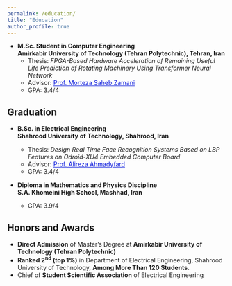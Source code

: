 ```yaml
---
permalink: /education/
title: "Education"
author_profile: true
---
```




* **M.Sc. Student in Computer Engineering** <br>
**Amirkabir University of Technology (Tehran Polytechnic), Tehran, Iran** <br>
  * Thesis: _FPGA-Based Hardware Acceleration of Remaining Useful Life Prediction of Rotating Machinery Using Transformer Neural Network_ <br>
  * Advisor: <a href="https://scholar.google.com/citations?user=qMmvqUwAAAAJ&hl=en" style="color: #0011DB;"> Prof. Morteza Saheb Zamani</a> <br>
  * GPA: 3.4/4

## Graduation
* **B.Sc. in Electrical Engineering** <br>
**Shahrood University of Technology, Shahrood, Iran** <br>
  * Thesis: _Design Real Time Face Recognition Systems Based on LBP Features on Odroid-XU4 Embedded Computer Board_ <br>
  * Advisor: <a href="https://scholar.google.com/citations?user=o7-0hSEAAAAJ&hl=en" style="color: #0011DB;">Prof. Alireza Ahmadyfard</a><br>
  * GPA: 3.4/4

* **Diploma in Mathematics and Physics Discipline** <br>
**S.A. Khomeini High School, Mashhad, Iran** <br>
  * GPA: 3.9/4



## Honors and Awards
* **Direct Admission** of Master’s Degree at **Amirkabir University of Technology (Tehran Polytechnic)**
* **Ranked 2<sup>nd</sup> (top 1%)** in Department of Electrical Engineering, Shahrood University of Technology, **Among More Than 120 Students**.
* Chief of **Student Scientific Association** of Electrical Engineering 



